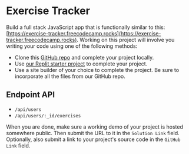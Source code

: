 # Exercise Tracker

Build a full stack JavaScript app that is functionally similar to this: [https://exercise-tracker.freecodecamp.rocks](https://exercise-tracker.freecodecamp.rocks). Working on this project will involve you writing your code using one of the following methods:

* Clone this [GitHub repo](https://github.com/freeCodeCamp/boilerplate-project-exercisetracker/) and complete your project locally.
* Use [our Replit starter project](https://replit.com/github/freeCodeCamp/boilerplate-project-exercisetracker) to complete your project.
* Use a site builder of your choice to complete the project. Be sure to incorporate all the files from our GitHub repo.


## Endpoint API

* `/api/users`
* `/api/users/:_id/exercises`


When you are done, make sure a working demo of your project is hosted somewhere public. Then submit the URL to it in the `Solution Link` field. Optionally, also submit a link to your project's source code in the `GitHub Link` field.

